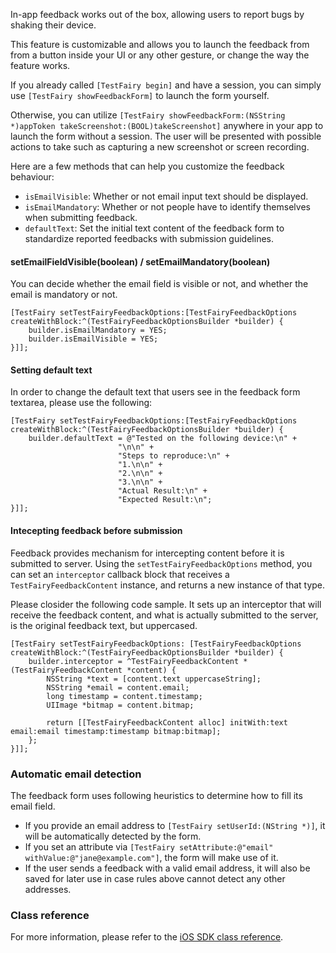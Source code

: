 In-app feedback works out of the box, allowing users to report bugs by shaking their device.

This feature is customizable and allows you to launch the feedback from from a button inside your UI or any other gesture, or change the way the feature works.

If you already called `[TestFairy begin]` and have a session, you can simply use `[TestFairy showFeedbackForm]` to launch the form yourself.

Otherwise, you can utilize `[TestFairy showFeedbackForm:(NSString *)appToken takeScreenshot:(BOOL)takeScreenshot]` anywhere in your app to launch the form without a session. The user will be presented with possible actions to take such as capturing a new screenshot or screen recording.

Here are a few methods that can help you customize the feedback behaviour:

- `isEmailVisible`: Whether or not email input text should be displayed.
- `isEmailMandatory`: Whether or not people have to identify themselves when submitting feedback.
- `defaultText`: Set the initial text content of the feedback form to standardize reported feedbacks with submission guidelines.

#### setEmailFieldVisible(boolean) / setEmailMandatory(boolean)

You can decide whether the email field is visible or not, and whether the email is mandatory or not.

```objc
[TestFairy setTestFairyFeedbackOptions:[TestFairyFeedbackOptions createWithBlock:^(TestFairyFeedbackOptionsBuilder *builder) {
	builder.isEmailMandatory = YES;
	builder.isEmailVisible = YES;
}]];
```

#### Setting default text

In order to change the default text that users see in the feedback form textarea, please use the following:

```objc
[TestFairy setTestFairyFeedbackOptions:[TestFairyFeedbackOptions createWithBlock:^(TestFairyFeedbackOptionsBuilder *builder) {
	builder.defaultText = @"Tested on the following device:\n" +
                        "\n\n" +
                        "Steps to reproduce:\n" +
                        "1.\n\n" +
                        "2.\n\n" +
                        "3.\n\n" +
                        "Actual Result:\n" +
                        "Expected Result:\n";
}]];
```

#### Intecepting feedback before submission

Feedback provides mechanism for intercepting content before it is submitted to server. Using the `setTestFairyFeedbackOptions` method, you can set an `interceptor` callback block that receives a `TestFairyFeedbackContent` instance, and returns a new instance of that type.

Please closider the following code sample. It sets up an interceptor that will receive the feedback content, and what is actually submitted to the server, is the original feedback text, but uppercased.

```objc
[TestFairy setTestFairyFeedbackOptions: [TestFairyFeedbackOptions createWithBlock:^(TestFairyFeedbackOptionsBuilder *builder) {
	builder.interceptor = ^TestFairyFeedbackContent *(TestFairyFeedbackContent *content) {
		NSString *text = [content.text uppercaseString];
		NSString *email = content.email;
		long timestamp = content.timestamp;
		UIImage *bitmap = content.bitmap;
			
		return [[TestFairyFeedbackContent alloc] initWith:text email:email timestamp:timestamp bitmap:bitmap];
	};
}]];
```

### Automatic email detection

The feedback form uses following heuristics to determine how to fill its email field.

- If you provide an email address to `[TestFairy setUserId:(NString *)]`, it will be automatically detected by the form.
- If you set an attribute via `[TestFairy setAttribute:@"email" withValue:@"jane@example.com"]`, the form will make use of it.
- If the user sends a feedback with a valid email address, it will also be saved for later use in case rules above cannot detect any other addresses.

### Class reference

For more information, please refer to the [iOS SDK class reference](https://app.testfairy.com/reference/ios/).
